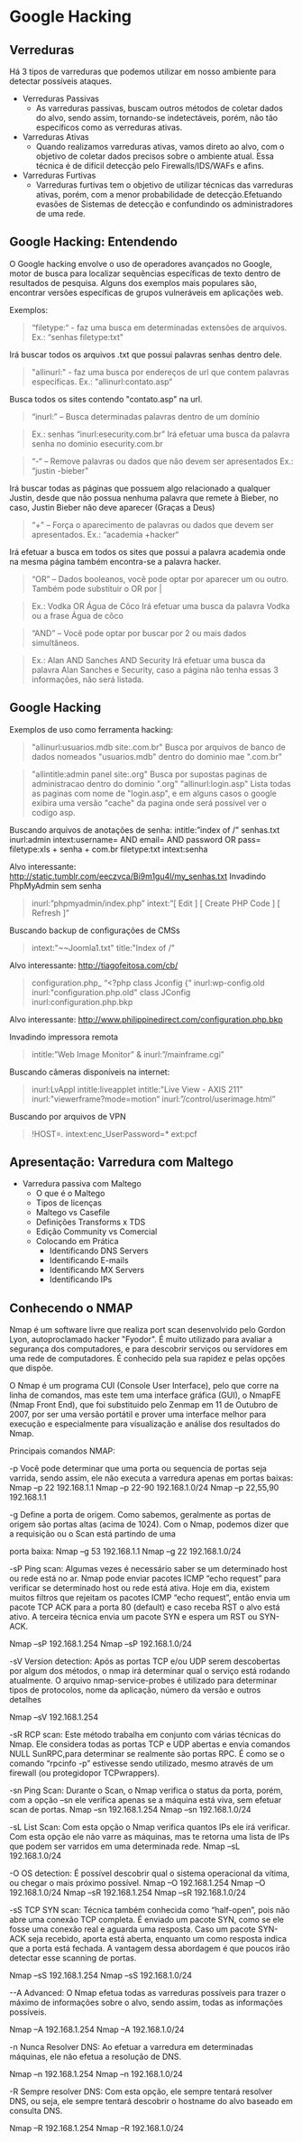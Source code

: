 # Google Hacking

## Verreduras

Há 3 tipos de varreduras que podemos utilizar em nosso ambiente para detectar possíveis ataques.

+ Verreduras Passivas
    - As varreduras passivas, buscam outros métodos de coletar dados do alvo, sendo assim, tornando-se indetectáveis, porém, não tão específicos como as verreduras ativas.
+ Varreduras Ativas
    - Quando realizamos varreduras ativas, vamos direto ao alvo, com o objetivo de coletar dados precisos sobre o ambiente atual. Essa técnica é de difícil detecção pelo Firewalls/IDS/WAFs e afins.
+ Varreduras Furtivas 
    - Varreduras furtivas tem o objetivo de utilizar técnicas das varreduras ativas, porém, com a menor probabilidade de detecção.Efetuando evasões de Sistemas de detecção e confundindo os administradores de uma rede.

## Google Hacking: Entendendo
O Google hacking envolve o uso de operadores avançados no Google, motor de
busca para localizar sequências específicas de texto dentro de resultados de
pesquisa. Alguns dos exemplos mais populares são, encontrar versões específicas
de grupos vulneráveis em aplicações web.

Exemplos:
> “filetype:“ - faz uma busca em determinadas extensões de arquivos.
> Ex.: “senhas filetype:txt"

Irá buscar todos os arquivos .txt que possui palavras senhas dentro dele.
> "allinurl:" - faz uma busca por endereços de url que contem palavras especificas.
> Ex.: "allinurl:contato.asp“

Busca todos os sites contendo "contato.asp" na url.
> “inurl:” – Busca determinadas palavras dentro de um domínio

> Ex.: senhas “inurl:esecurity.com.br”
> Irá efetuar uma busca da palavra senha no dominio esecurity.com.br

> “-“ – Remove palavras ou dados que não devem ser apresentados
> Ex.: “justin -bieber"

Irá buscar todas as páginas que possuem algo relacionado a qualquer Justin, desde
que não possua nenhuma palavra que remete à Bieber, no caso, Justin Bieber não
deve aparecer (Graças a Deus)  

> “+" – Força o aparecimento de palavras ou dados que devem ser apresentados.
> Ex.: “academia +hacker“

Irá efetuar a busca em todos os sites que possui a palavra academia onde na mesma
página também encontra-se a palavra hacker.  

>“OR” – Dados booleanos, você pode optar por aparecer um ou outro. Também pode
> substituir o OR por |

> Ex.: Vodka OR Água de Côco
Irá efetuar uma busca da palavra Vodka ou a frase Água de côco

> “AND” – Você pode optar por buscar por 2 ou mais dados simultâneos.

> Ex.: Alan AND Sanches AND Security
Irá efetuar uma busca da palavra Alan Sanches e Security, caso a página não tenha
essas 3 informações, não será listada.

## Google Hacking

Exemplos de uso como ferramenta hacking:
> "allinurl:usuarios.mdb site:.com.br"
Busca por arquivos de banco de dados nomeados "usuarios.mdb" dentro do
> dominio mae ".com.br"

> "allintitle:admin panel site:.org"
Busca por supostas paginas de administracao dentro do dominio ".org"
> "allinurl:login.asp"
Lista todas as paginas com nome de "login.asp", e em alguns casos o google
exibira uma versão "cache" da pagina onde será possível ver o codigo asp.

Buscando arquivos de anotações de senha:
intitle:”index of /” senhas.txt
inurl:admin intext:username= AND email= AND password OR pass=
filetype:xls + senha + com.br
filetype:txt intext:senha

Alvo interessante: http://static.tumblr.com/eeczvca/Bi9m1gu4l/my_senhas.txt
Invadindo PhpMyAdmin sem senha
> inurl:”phpmyadmin/index.php” intext:”[ Edit ] [ Create PHP Code ] [ Refresh ]”

Buscando backup de configurações de CMSs
> intext:"~~Joomla1.txt" title:"Index of /"

Alvo interessante: http://tiagofeitosa.com/cb/
> configuration.php_ “<?php class Jconfig {“
> inurl:wp-config.old
> inurl:"configuration.php.old" class JConfig
> inurl:configuration.php.bkp

Alvo interessante: http://www.philippinedirect.com/configuration.php.bkp

Invadindo impressora remota
> intitle:”Web Image Monitor” & inurl:”/mainframe.cgi”

Buscando câmeras disponíveis na internet:
> inurl:LvAppl intitle:liveapplet
> intitle:"Live View - AXIS 211"
> inurl:"viewerframe?mode=motion“
> inurl:”/control/userimage.html”

Buscando por arquivos de VPN
> !HOST=*.* intext:enc_UserPassword=* ext:pcf

## Apresentação: Varredura com Maltego

+ Varredura passiva com Maltego
    - O que é o Maltego
    - Tipos de licenças
    - Maltego vs Casefile
    - Definições Transforms x TDS
    - Edição Community vs Comercial
    - Colocando em Prática
        - Identificando DNS Servers
        - Identificando E-mails
        - Identificando MX Servers
        - Identificando IPs

## Conhecendo o NMAP

Nmap é um software livre que realiza port scan desenvolvido pelo Gordon Lyon,
autoproclamado hacker "Fyodor". É muito utilizado para avaliar a segurança dos
computadores, e para descobrir serviços ou servidores em uma rede de
computadores. É conhecido pela sua rapidez e pelas opções que dispõe.

O Nmap é um programa CUI (Console User Interface), pelo que corre na linha de
comandos, mas este tem uma interface gráfica (GUI), o NmapFE (Nmap Front
End), que foi substituido pelo Zenmap em 11 de Outubro de 2007, por ser uma
versão portátil e prover uma interface melhor para execução e especialmente para
visualização e análise dos resultados do Nmap.


Principais comandos NMAP:

-p
Você pode determinar que uma porta ou sequencia de portas seja varrida, sendo
assim, ele não executa a varredura apenas em portas baixas:
Nmap –p 22 192.168.1.1
Nmap –p 22-90 192.168.1.0/24
Nmap –p 22,55,90 192.168.1.1

-g
Define a porta de origem. Como sabemos, geralmente as portas de origem são
portas altas (acima de 1024).
Com o Nmap, podemos dizer que a requisição ou o Scan está partindo de uma

porta baixa:
Nmap –g 53 192.168.1.1
Nmap –g 22 192.168.1.0/24


-sP
Ping scan: Algumas vezes é necessário saber se um determinado host ou rede está
no ar. Nmap pode enviar pacotes ICMP “echo request” para verificar se
determinado host ou rede está ativa. Hoje em dia, existem muitos filtros que
rejeitam os pacotes ICMP “echo request”, então envia um pacote TCP ACK para a
porta 80 (default) e caso receba RST o alvo está ativo. A terceira técnica envia um
pacote SYN e espera um RST ou SYN-ACK.

Nmap –sP 192.168.1.254
Nmap –sP 192.168.1.0/24

-sV
Version detection: Após as portas TCP e/ou UDP serem descobertas por algum dos
métodos, o nmap irá determinar qual o serviço está rodando atualmente. O arquivo
nmap-service-probes é utilizado para determinar tipos de protocolos, nome da
aplicação, número da versão e outros detalhes

Nmap –sV 192.168.1.254

-sR
RCP scan: Este método trabalha em conjunto com várias técnicas do Nmap. Ele
considera todas as portas TCP e UDP abertas e envia comandos NULL
SunRPC,para determinar se realmente são portas RPC. É como se o comando
“rpcinfo -p” estivesse sendo utilizado, mesmo através de um firewall (ou protegidopor TCPwrappers).

-sn
Ping Scan: Durante o Scan, o Nmap verifica o status da porta, porém, com a opção
–sn ele verifica apenas se a máquina está viva, sem efetuar scan de portas.
Nmap –sn 192.168.1.254
Nmap –sn 192.168.1.0/24

-sL
List Scan: Com esta opção o Nmap verifica quantos IPs ele irá verificar. Com esta
opção ele não varre as máquinas, mas te retorna uma lista de IPs que podem ser
varridos em uma determinada rede.
Nmap –sL 192.168.1.0/24

-O
OS detection: É possível descobrir qual o sistema operacional da vítima, ou chegar
o mais próximo possível.
Nmap –O 192.168.1.254
Nmap –O 192.168.1.0/24
Nmap –sR 192.168.1.254
Nmap –sR 192.168.1.0/24

-sS
TCP SYN scan: Técnica também conhecida como “half-open”, pois não abre uma
conexão TCP completa. É enviado um pacote SYN, como se ele fosse uma
conexão real e aguarda uma resposta. Caso um pacote SYN-ACK seja recebido,
aporta está aberta, enquanto um como resposta indica que a porta está fechada. A
vantagem dessa abordagem é que poucos irão detectar esse scanning de portas.

Nmap –sS 192.168.1.254
Nmap –sS 192.168.1.0/24

--A
Advanced: O Nmap efetua todas as varreduras possíveis para trazer o máximo de
informações sobre o alvo, sendo assim, todas as informações possíveis.

Nmap –A 192.168.1.254
Nmap –A 192.168.1.0/24

-n
Nunca Resolver DNS: Ao efetuar a varredura em determinadas máquinas, ele não
efetua a resolução de DNS.

Nmap –n 192.168.1.254
Nmap –n 192.168.1.0/24

-R
Sempre resolver DNS: Com esta opção, ele sempre tentará resolver DNS, ou seja,
ele sempre tentará descobrir o hostname do alvo baseado em consulta DNS.

Nmap –R 192.168.1.254
Nmap –R 192.168.1.0/24
